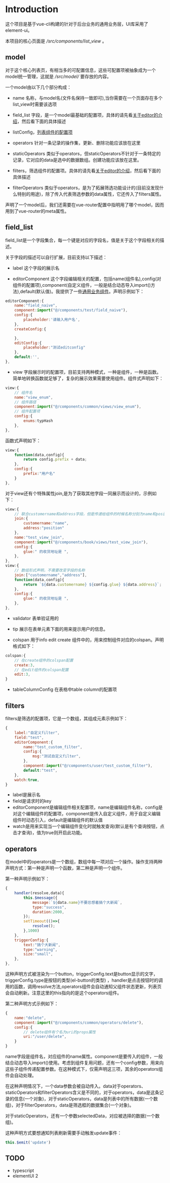 # Introduction

这个项目是基于vue-cli构建的针对于后台业务的通用业务层，UI库采用了element-ui。

本项目的核心页面是 */src/components/list_view* 。

## model

对于这个核心列表页，有相当多的可配置信息，这些可配置项被抽象成为一个model统一管理，这就是 */src/model/* 要存放的内容。

一个model由以下几个部分构成：

* name 名称，与model名(文件名保持一致即可),当你需要在一个页面存在多个list_view时需要该选项

* field_list 字段，是一个model最基础的配置项，具体的请先看[关于editor的介绍](https://github.com/jiangshanmeta/vue-admin/tree/master/src/components/common/editor)，然后看下面的具体描述

* listConfig，[列表组件的配置项](https://github.com/jiangshanmeta/vue-admin/tree/master/src/components/common#listinfo)

* operators 针对一条记录的操作集，更新、删除功能应该放在这里

* staticOperators 类似于operators，但staticOperators不针对于一条特定的记录，它对应的data是选中的数据数组。创建功能应该放在这里。

* filters，筛选组件的配置项。具体的请先看[关于editor的介绍](https://github.com/jiangshanmeta/vue-admin/tree/master/src/components/common/editor)，然后看下面的具体描述

* filterOperators 类似于operators，是为了拓展筛选功能设计的(目前没发现什么特别的用途)，除了传入代表筛选参数的data属性，它还传入了filters属性。

声明了一个model后，我们还需要在vue-router配置中指明用了哪个model，因而用到了vue-router的meta属性。


## field_list

field_list是一个字段集合，每一个键是对应的字段名，值是关于这个字段相关的描述。

关于字段的描述可以自行扩展，目前支持以下描述：

* label 这个字段的展示名

* editorComponent 这个字段编辑相关的配置，包括name(组件名),config(对组件的配置项),component(自定义组件，一般是结合动态导入import()方法),default(默认值)。我提供了一些[通用业务组件](https://github.com/jiangshanmeta/vue-admin/tree/master/src/editor)。声明示例如下：

```javascript
editorComponent:{
    name:"field_naive",
    component:import("@/components/test/field_naive"),
    config:{
        placeholder:'请输入用户名',
    },
    createConfig:{

    },
    editConfig:{
        placeholder:"测试editconfig"
    },
    default:'',
},
```

* view 字段展示时的配置项，目前支持两种模式，一种是组件，一种是函数。简单地转换函数就足够了，复杂的展示效果需要使用组件。组件式声明如下：

```javascript
view:{
    // 组件名
    name:"view_enum",
    // 组件路径
    component:import("@/components/common/views/view_enum"),
    // 组件配置项
    config:{
        enums:typHash
    },
},
```

函数式声明如下：

```javascript
view:{
    function(data,config){
        return config.prefix + data;
    },
    config:{
        prefix:"用户名"
    }
},
```

对于view还有个特殊属性join,是为了获取其他字段一同展示而设计的，示例如下：

```javascript
view:{
    // 联合customername和address字段，但是传递给组件的时候名称分别为name和position
    join:{
        customername:"name",
        address:"position"
    },
    name:"test_view_join",
    component:import("@/components/book/views/test_view_join"),
    config:{
        glue:" 的收货地址是 ",
    },
},
view:{
    // 数组形式声明，不需要改变字段的名称
    join:["customername","address"],
    function(data,config){
        return `${data.customername} ${config.glue} ${data.address}`;
    },
    config:{
        glue:" 的收货地址是 ",
    },
},
```

* validator 表单验证用的

* tip 展示在表单元素下面的用来提示用户的信息。

* colspan 用于info edit create 组件中的，用来控制组件对应的colspan。声明格式如下：

```javascript
colspan:{
    // 在create组件的colspan配置
    create:3,
    // 在edit组件的colspan配置 
    edit:3,
}
```

* tableColumnConfig 在表格中table column的配置项


## filters

filters是筛选的配置项，它是一个数组，其组成元素示例如下：

```javascript
{
    label:"自定义filter",
    field:"test",
    editorComponent:{
        name:"test_custom_filter",
        config:{
            msg:"测试自定义filter",
        },
        component:import("@/components/user/test_custom_filter"),
        default:"test",
    },
    watch:true,
}
```

* label是展示名
* field是请求时的key
* editorComponent是编辑组件相关配置项，name是编辑组件名称，config是对这个编辑组件的配置项，component是传入自定义组件，用于自定义编辑组件时动态引入，default是编辑组件的默认值
* watch是用来实现当一个编辑组件变化时就触发查询(默认是有个查询按钮，点击才查询)，值为true则开启此功能。


## operators

在model中的operators是一个数组，数组中每一项对应一个操作。操作支持两种声明方式：第一种是声明一个函数，第二种是声明一个组件。

第一种声明示例如下：

```javascript
{
    handler(resolve,data){
        this.$message({
            message:`${data.name}不要总想着搞个大新闻`,
            type:"success",
            duration:2000,
        });
        setTimeout(()=>{
            resolve();
        },1000)
    },
    triggerConfig:{
        text:"搞个大新闻",
        type:"warning",
        size:"small",
    },
},
```

这种声明方式被渲染为一个button，triggerConfig.text是button显示的文字，triggerConfig.type是按钮的类型(el-button的类型) ，handler是点击按钮时的调用的函数，调用resolve方法,operators组件会自动通知父组件状态更新，列表页会自动刷新。注意这里的this指向的是这个operators组件。

第二种声明方式示例如下：

```javascript
{
    name:"delete",
    component:import("@/components/common/operators/delete"),
    config:{
        // delete组件有个名为uri的props属性
        uri:"/user/delete",
    }
}
```

name字段是组件名，对应组件的name属性。component是要传入的组件，一般结合动态导入import()使用。考虑到组件复用问题，还有一个config参数，用来向这些子组件传递配置参数。在这种模式下，仅需声明这三项，其余的operators组件会自动处理。

在这种声明情况下，一个data参数会被自动传入。data对于operators、staticOperators和filterOperators含义是不同的，对于operators，data是这条记录的信息(一个对象)，对于staticOperators，data是列表中的所有数据(一个数组)，对于filterOperators，data是筛选框的数据集合(一个对象)。

对于staticOperators，还有一个参数selectedData，对应被选择的数据(一个数组)。

这种声明方式要想通知列表刷新需要手动触发update事件：

```javascript
this.$emit('update')
```


## TODO

* typescript
* elementUI 2
